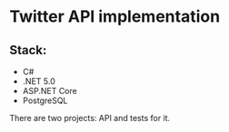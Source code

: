 # Twitter API implementation

## Stack:

- C#
- .NET 5.0
- ASP.NET Core
- PostgreSQL

There are two projects: API and tests for it.
